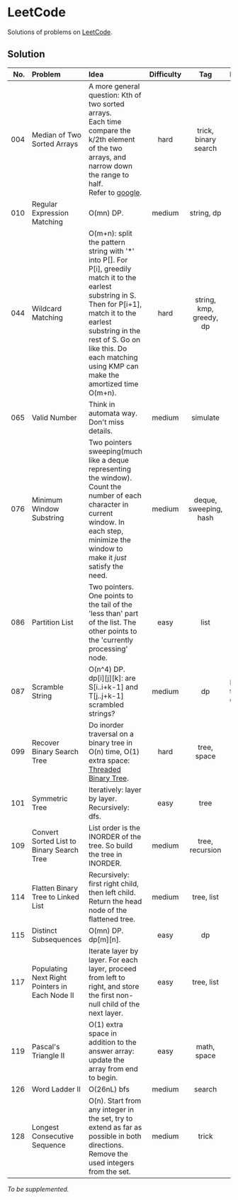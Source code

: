 LeetCode
===

Solutions of problems on [LeetCode](http://leetcode.com/onlinejudge).

## Solution

| No. | Problem | Idea | Difficulty | Tag | Note |
|---:|:---|:---|:---:|:---:|:---|
| 004 | Median of Two Sorted Arrays | A more general question: Kth of two sorted arrays.<br>Each time compare the k/2th element of the two arrays, and narrow down the range to half.<br>Refer to [google][link_004]. | hard | trick, binary search ||
| 010 | Regular Expression Matching | O(mn) DP. | medium | string, dp ||
| 044 | Wildcard Matching | O(m+n): split the pattern string with '\*' into P[]. For P[i], greedily match it to the earlest substring in S. Then for P[i+1], match it to the earlest substring in the rest of S. Go on like this. Do each matching using KMP can make the amortized time O(m+n). | hard | string, kmp, greedy, dp ||
| 065 | Valid Number | Think in automata way. Don't miss details. | medium | simulate ||
| 076 | Minimum Window Substring | Two pointers sweeping(much like a deque representing the window). Count the number of each character in current window. In each step, minimize the window to make it *just* satisfy the need. | medium | deque, sweeping, hash ||
| 086 | Partition List | Two pointers. One points to the tail of the 'less than' part of the list. The other points to the 'currently processing' node. | easy | list ||
| 087 | Scramble String | O(n^4) DP.<br>dp\[i]\[j]\[k]: are S[i..i+k-1] and T[j..j+k-1] scrambled strings?  | medium | dp | Faster than O(n^4)? |
| 099 | Recover Binary Search Tree | Do inorder traversal on a binary tree in O(n) time, O(1) extra space: [Threaded Binary Tree][link_099]. | hard | tree, space ||
| 101 | Symmetric Tree | Iteratively: layer by layer.<br>Recursively: dfs. | easy | tree ||
| 109 | Convert Sorted List to Binary Search Tree | List order is the INORDER of the tree. So build the tree in INORDER. | medium | tree, recursion ||
| 114 | Flatten Binary Tree to Linked List | Recursively: first right child, then left child. Return the head node of the flattened tree. | medium | tree, list ||
| 115 | Distinct Subsequences | O(mn) DP. dp\[m]\[n]. | easy | dp ||
| 117 | Populating Next Right Pointers in Each Node II | Iterate layer by layer. For each layer, proceed from left to right, and store the first non-null child of the next layer. | easy | tree, list ||
| 119 | Pascal's Triangle II | O(1) extra space in addition to the answer array: update the array from end to begin. | easy | math, space ||
| 126 | Word Ladder II | O(26nL) bfs | medium | search ||
| 128 | Longest Consecutive Sequence | O(n). Start from any integer in the set, try to extend as far as possible in both directions. Remove the used integers from the set. | medium | trick ||

[link_004]:https://www.google.com/#q=Median+of+Two+Sorted+Arrays+leetcode
[link_099]:http://en.wikipedia.org/wiki/Threaded_binary_tree

*To be supplemented.*
